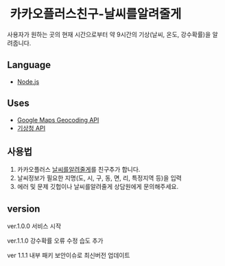 #  카카오플러스친구-날씨를알려줄게
사용자가 원하는 곳의 현재 시간으로부터 약 9시간의 기상(날씨, 온도, 강수확률)을 알려줍니다.

## Language
- [Node.js](https://nodejs.org/ko/ "Node.js")

## Uses
- [Google Maps Geocoding API](https://developers.google.com/maps/documentation/javascript/geocoding?hl=ko "Google Maps Geocoding API")
- [기상청 API](http://www.weather.go.kr/weather/lifenindustry/sevice_rss.jsp "기상청 API")

## 사용법
1. 카카오플러스 [날씨를알려줄게](http://pf.kakao.com/_HxilPxl "날씨를알려줄게")를 친구추가 합니다.
2. 날씨정보가 필요한 지명(도, 시, 구, 동, 면, 리, 특정지역 등)을 입력
3. 에러 및 문제 깃헙이나 날씨를알려줄게 상담원에게 문의해주세요.

## version
ver.1.0.0
서비스 시작

ver.1.1.0
강수확률 오류 수정
습도 추가

ver 1.1.1
내부 패키 보안이슈로 최신버전 업데이트
